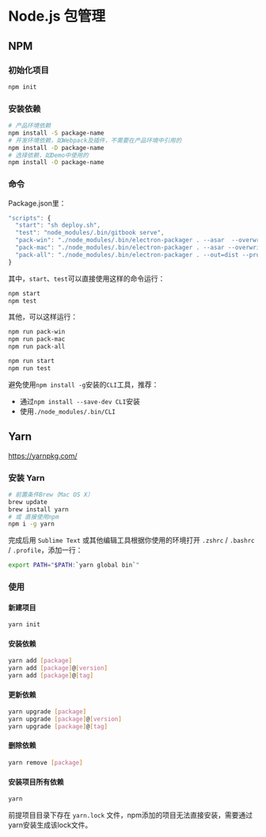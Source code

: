 # Node.js 包管理 

## NPM

### 初始化项目

```bash
npm init
```

### 安装依赖

```bash
# 产品环境依赖
npm install -S package-name
# 开发环境依赖，如Webpack及插件，不需要在产品环境中引用的
npm install -D package-name
# 选择依赖，如Demo中使用的
npm install -O package-name
```

### 命令

Package.json里：

```js
"scripts": {
  "start": "sh deploy.sh",
  "test": "node_modules/.bin/gitbook serve",
  "pack-win": "./node_modules/.bin/electron-packager . --asar  --overwrite --platform=win32 --arch=ia32 --prune=true --out=out --version-string.CompanyName='GitHub, Inc.'  --ignore=node_modules",
  "pack-mac": "./node_modules/.bin/electron-packager . --asar --overwrite --platform=darwin --arch=x64 --prune=true --out=out  --ignore=node_modules",
  "pack-all": "./node_modules/.bin/electron-packager . --out=dist --prune --asar --overwrite --all"
}
```

其中，`start`、`test`可以直接使用这样的命令运行：

```bash
npm start
npm test
```

其他，可以这样运行：

```bash
npm run pack-win
npm run pack-mac
npm run pack-all

npm run start
npm run test
```

避免使用`npm install -g`安装的`CLI`工具，推荐：

* 通过`npm install --save-dev CLI`安装
* 使用`./node_modules/.bin/CLI`

## Yarn

<https://yarnpkg.com/>

### 安装 Yarn

```bash
# 前置条件Brew（Mac OS X）
brew update
brew install yarn
# 或 直接使用npm
npm i -g yarn
```

完成后用 `Sublime Text` 或其他编辑工具根据你使用的环境打开 `.zshrc` / `.bashrc` / `.profile`，添加一行：

```bash
export PATH="$PATH:`yarn global bin`"
```

### 使用

#### 新建项目

```bash
yarn init
```

#### 安装依赖

```bash
yarn add [package]
yarn add [package]@[version]
yarn add [package]@[tag]
```

#### 更新依赖

```bash
yarn upgrade [package]
yarn upgrade [package]@[version]
yarn upgrade [package]@[tag]
```

#### 删除依赖

```bash
yarn remove [package]
```

#### 安装项目所有依赖

```bash
yarn
```

前提项目目录下存在 `yarn.lock` 文件，npm添加的项目无法直接安装，需要通过yarn安装生成该lock文件。
